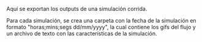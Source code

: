 Aquí se exportan los outputs de una simulación corrida.

Para cada simulación, se crea una carpeta con la fecha de la simulación en formato "horas;mins;segs dd/mm/yyyy", la cual contiene los gifs del flujo y un archivo de texto con las características de la simulación.